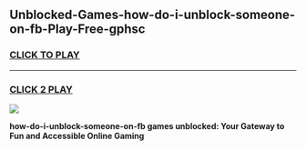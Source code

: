 
## Unblocked-Games-how-do-i-unblock-someone-on-fb-Play-Free-gphsc
<h3>
<a href="https://premium76.site?title=how-do-i-unblock-someone-on-fb&ref=21A">CLICK TO PLAY</a></h3>
<hr>

<h3>
<a href="https://premium76.site?title=how-do-i-unblock-someone-on-fb&ref=21A">CLICK 2 PLAY</a>
  
</h3>

<a href="https://premium76.site?title=how-do-i-unblock-someone-on-fb&ref=21A"><img src="https://clearcache.store/games.png"></a>


**how-do-i-unblock-someone-on-fb games unblocked: Your Gateway to Fun and Accessible Online Gaming**
